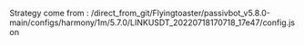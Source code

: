 Strategy come from : /direct_from_git/Flyingtoaster/passivbot_v5.8.0-main/configs/harmony/1m/5.7.0/LINKUSDT_20220718170718_17e47/config.json